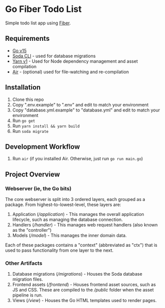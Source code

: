 # Go Fiber Todo List

Simple todo list app using [Fiber](https://gofiber.io/).

## Requirements

- [Go v15](https://golang.org/)
- [Soda CLI](https://gobuffalo.io/en/docs/db/toolbox) - used for database migrations
- [Yarn v1](https://classic.yarnpkg.com/lang/en/) - Used for Node dependency management and asset compilation
- [Air](https://github.com/cosmtrek/air) - (optional) used for file-watching and re-compilation

## Installation
1. Clone this repo
1. Copy ".env.example" to ".env" and edit to match your environment
1. Copy "database.yml.example" to "database.yml" and edit to match your environment
1. Run `go get`
1. Run `yarn install && yarn build`
1. Run `soda migrate`

## Development Workflow
1. Run `air` (if you installed Air. Otherwise, just run `go run main.go`)

## Project Overview

### Webserver (ie, the Go bits)

The core webserver is split into 3 ordered layers, each grouped as a package. From highest-to-lowest-level, these layers are:

1. Application (*/application*) - This manages the overall application lifecycle, such as managing the database connection.
1. Handlers (*/handler*) - This manages web request handlers (also known as the "controller")
1. Models (*/model*) - This manages the inner domain data.

Each of these packages contains a "context" (abbreviated as "ctx") that is used to pass functionality from one layer to the next.

### Other Artifacts

1. Database migrations (*/migrations*) - Houses the Soda database migration files.
1. Frontend assets (*/frontend*) - Houses frontend asset sources, such as JS and CSS. These are compiled to the */public* folder when the asset pipeline is run.
1. Views (*/view*) - Houses the Go HTML templates used to render pages.
